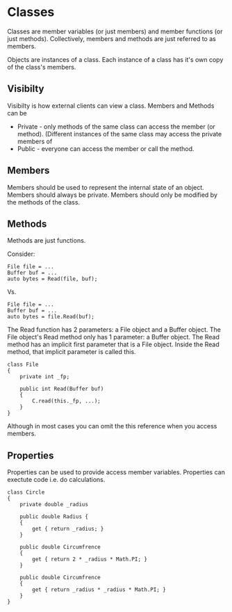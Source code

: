 Classes
=======

Classes are member variables (or just members) and member functions (or just methods).
Collectively, members and methods are just referred to as members.

Objects are instances of a class.
Each instance of a class has it's own copy of the class's members.

Visibilty
---------

Visibilty is how external clients can view a class.  Members and Methods can be 
*	Private - only methods of the same class can access the member (or method).
	(Different instances of the same class may access the private members of 
*	Public - everyone can access the member or call the method.


Members
-------

Members should be used to represent the internal state of an object.
Members should always be private.
Members should only be modified by the methods of the class.


Methods
-------

Methods are just functions.  

Consider:

```
File file = ...
Buffer buf = ...
auto bytes = Read(file, buf);
```

Vs.

```
File file = ...
Buffer buf = ...
auto bytes = file.Read(buf);
```

The Read function has 2 parameters: a File object and a Buffer object.
The File object's Read method only has 1 parameter: a Buffer object.
The Read method has an implicit first parameter that is a File object.
Inside the Read method, that implicit parameter is called this.

```
class File 
{
	private int _fp;

	public int Read(Buffer buf)
	{
		C.read(this._fp, ...);
	}
}
```

Although in most cases you can omit the this reference when you access members.


Properties
----------

Properties can be used to provide access member variables.
Properties can exectute code i.e. do calculations.

```
class Circle 
{
	private double _radius

	public double Radius {
	{
		get { return _radius; } 
	}
	
	public double Circumfrence 
	{
		get { return 2 * _radius * Math.PI; }
	}

	public double Circumfrence 
	{
		get { return _radius * _radius * Math.PI; }
	}
}
```


